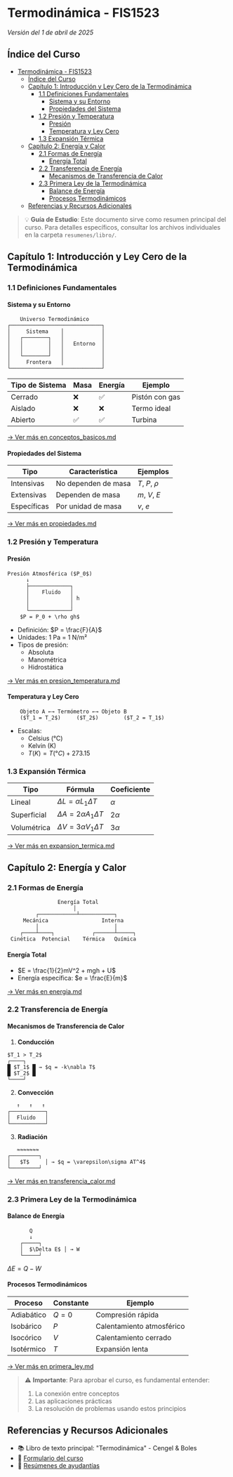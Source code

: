 # Termodinámica - FIS1523

_Versión del 1 de abril de 2025_

## Índice del Curso

- [Termodinámica - FIS1523](#termodinámica---fis1523)
  - [Índice del Curso](#índice-del-curso)
  - [Capítulo 1: Introducción y Ley Cero de la Termodinámica](#capítulo-1-introducción-y-ley-cero-de-la-termodinámica)
    - [1.1 Definiciones Fundamentales](#11-definiciones-fundamentales)
      - [Sistema y su Entorno](#sistema-y-su-entorno)
      - [Propiedades del Sistema](#propiedades-del-sistema)
    - [1.2 Presión y Temperatura](#12-presión-y-temperatura)
      - [Presión](#presión)
      - [Temperatura y Ley Cero](#temperatura-y-ley-cero)
    - [1.3 Expansión Térmica](#13-expansión-térmica)
  - [Capítulo 2: Energía y Calor](#capítulo-2-energía-y-calor)
    - [2.1 Formas de Energía](#21-formas-de-energía)
      - [Energía Total](#energía-total)
    - [2.2 Transferencia de Energía](#22-transferencia-de-energía)
      - [Mecanismos de Transferencia de Calor](#mecanismos-de-transferencia-de-calor)
    - [2.3 Primera Ley de la Termodinámica](#23-primera-ley-de-la-termodinámica)
      - [Balance de Energía](#balance-de-energía)
      - [Procesos Termodinámicos](#procesos-termodinámicos)
  - [Referencias y Recursos Adicionales](#referencias-y-recursos-adicionales)

> 💡 **Guía de Estudio**: Este documento sirve como resumen principal del curso. Para detalles específicos, consultar los archivos individuales en la carpeta `resumenes/libro/`.

## Capítulo 1: Introducción y Ley Cero de la Termodinámica

### 1.1 Definiciones Fundamentales

#### Sistema y su Entorno

```
    Universo Termodinámico
┌─────────────────────────────┐
│     Sistema    │            │
│   ┌────────┐   │            │
│   │        │   │   Entorno  │
│   │        │   │            │
│   └────────┘   │            │
│     Frontera   │            │
└─────────────────────────────┘
```

| Tipo de Sistema | Masa | Energía | Ejemplo        |
| --------------- | ---- | ------- | -------------- |
| Cerrado         | ❌   | ✅      | Pistón con gas |
| Aislado         | ❌   | ❌      | Termo ideal    |
| Abierto         | ✅   | ✅      | Turbina        |

[→ Ver más en conceptos_basicos.md](conceptos_basicos.md)

#### Propiedades del Sistema

| Tipo        | Característica      | Ejemplos         |
| ----------- | ------------------- | ---------------- |
| Intensivas  | No dependen de masa | $T$, $P$, $\rho$ |
| Extensivas  | Dependen de masa    | $m$, $V$, $E$    |
| Específicas | Por unidad de masa  | $v$, $e$         |

[→ Ver más en propiedades.md](propiedades.md)

### 1.2 Presión y Temperatura

#### Presión

```
Presión Atmosférica ($P_0$)
      ↓
      ├─────────────┐
      │    Fluido   │
      │             │ h
      │             │
      └─────────────┘
    $P = P_0 + \rho gh$
```

- Definición: $P = \frac{F}{A}$
- Unidades: 1 Pa = 1 N/m²
- Tipos de presión:
  - Absoluta
  - Manométrica
  - Hidrostática

[→ Ver más en presion_temperatura.md](presion_temperatura.md)

#### Temperatura y Ley Cero

```
    Objeto A ←→ Termómetro ←→ Objeto B
    ($T_1 = T_2$)     ($T_2$)        ($T_2 = T_1$)
```

- Escalas:
  - Celsius (°C)
  - Kelvin (K)
  - $T(K) = T(°C) + 273.15$

### 1.3 Expansión Térmica

| Tipo        | Fórmula                          | Coeficiente |
| ----------- | -------------------------------- | ----------- |
| Lineal      | $\Delta L = \alpha L_1\Delta T$  | $\alpha$    |
| Superficial | $\Delta A = 2\alpha A_1\Delta T$ | $2\alpha$   |
| Volumétrica | $\Delta V = 3\alpha V_1\Delta T$ | $3\alpha$   |

[→ Ver más en expansion_termica.md](expansion_termica.md)

## Capítulo 2: Energía y Calor

### 2.1 Formas de Energía

```
                Energía Total
                     │
         ┌────────────┴───────────┐
     Mecánica                 Interna
         │                        │
    ┌────┴────┐            ┌──────┴─────┐
 Cinética  Potencial    Térmica   Química
```

#### Energía Total

- $E = \frac{1}{2}mV^2 + mgh + U$
- Energía específica: $e = \frac{E}{m}$

[→ Ver más en energia.md](energia.md)

### 2.2 Transferencia de Energía

#### Mecanismos de Transferencia de Calor

1. **Conducción**

```
$T_1 > T_2$
┌────┐
█ $T_1$ █ → $q = -k\nabla T$
█ $T_2$ █
└────┘
```

2. **Convección**

```
   ↑   ↑   ↑
┌───────────┐
│  Fluido   │
└───────────┘
```

3. **Radiación**

```
   ≈≈≈≈≈≈≈
┌─────────┐
│   $T$     │ → $q = \varepsilon\sigma AT^4$
└─────────┘
```

[→ Ver más en transferencia_calor.md](transferencia_calor.md)

### 2.3 Primera Ley de la Termodinámica

#### Balance de Energía

```
       Q
       ↓
    ┌─────┐
    │  $\Delta E$ │ → W
    └─────┘
```

$\Delta E = Q - W$

#### Procesos Termodinámicos

| Proceso    | Constante | Ejemplo                   |
| ---------- | --------- | ------------------------- |
| Adiabático | $Q = 0$   | Compresión rápida         |
| Isobárico  | $P$       | Calentamiento atmosférico |
| Isocórico  | $V$       | Calentamiento cerrado     |
| Isotérmico | $T$       | Expansión lenta           |

[→ Ver más en primera_ley.md](primera_ley.md)

> ⚠️ **Importante**: Para aprobar el curso, es fundamental entender:
>
> 1. La conexión entre conceptos
> 2. Las aplicaciones prácticas
> 3. La resolución de problemas usando estos principios

## Referencias y Recursos Adicionales

- 📚 Libro de texto principal: "Termodinámica" - Cengel & Boles
- 📝 [Formulario del curso](../formulario/formulario_i1.md)
- 📖 [Resúmenes de ayudantías](../ayudantias/)
